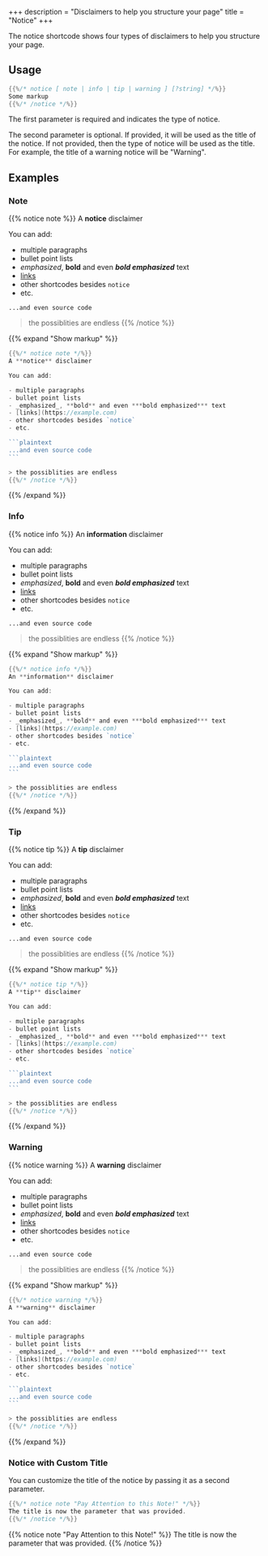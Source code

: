 +++
description = "Disclaimers to help you structure your page"
title = "Notice"
+++

The notice shortcode shows four types of disclaimers to help you structure your page.

## Usage

````go
{{%/* notice [ note | info | tip | warning ] [?string] */%}}
Some markup
{{%/* /notice */%}}
````

The first parameter is required and indicates the type of notice.

The second parameter is optional. If provided, it will be used as the title of the notice. If not provided, then the type of notice will be used as the title. For example, the title of a warning notice will be "Warning".

## Examples

### Note

{{% notice note %}}
A **notice** disclaimer

You can add:

- multiple paragraphs
- bullet point lists
- _emphasized_, **bold** and even ***bold emphasized*** text
- [links](https://example.com)
- other shortcodes besides `notice`
- etc.

```plaintext
...and even source code
```

> the possiblities are endless
{{% /notice %}}

{{% expand "Show markup" %}}
````go
{{%/* notice note */%}}
A **notice** disclaimer

You can add:

- multiple paragraphs
- bullet point lists
- _emphasized_, **bold** and even ***bold emphasized*** text
- [links](https://example.com)
- other shortcodes besides `notice`
- etc.

```plaintext
...and even source code
```

> the possiblities are endless
{{%/* /notice */%}}
````
{{% /expand %}}

### Info

{{% notice info %}}
An **information** disclaimer

You can add:

- multiple paragraphs
- bullet point lists
- _emphasized_, **bold** and even ***bold emphasized*** text
- [links](https://example.com)
- other shortcodes besides `notice`
- etc.

```plaintext
...and even source code
```

> the possiblities are endless
{{% /notice %}}

{{% expand "Show markup" %}}
````go
{{%/* notice info */%}}
An **information** disclaimer

You can add:

- multiple paragraphs
- bullet point lists
- _emphasized_, **bold** and even ***bold emphasized*** text
- [links](https://example.com)
- other shortcodes besides `notice`
- etc.

```plaintext
...and even source code
```

> the possiblities are endless
{{%/* /notice */%}}
````
{{% /expand %}}

### Tip

{{% notice tip %}}
A **tip** disclaimer

You can add:

- multiple paragraphs
- bullet point lists
- _emphasized_, **bold** and even ***bold emphasized*** text
- [links](https://example.com)
- other shortcodes besides `notice`
- etc.

```plaintext
...and even source code
```

> the possiblities are endless
{{% /notice %}}

{{% expand "Show markup" %}}
````go
{{%/* notice tip */%}}
A **tip** disclaimer

You can add:

- multiple paragraphs
- bullet point lists
- _emphasized_, **bold** and even ***bold emphasized*** text
- [links](https://example.com)
- other shortcodes besides `notice`
- etc.

```plaintext
...and even source code
```

> the possiblities are endless
{{%/* /notice */%}}
````
{{% /expand %}}

### Warning

{{% notice warning %}}
A **warning** disclaimer

You can add:

- multiple paragraphs
- bullet point lists
- _emphasized_, **bold** and even ***bold emphasized*** text
- [links](https://example.com)
- other shortcodes besides `notice`
- etc.

```plaintext
...and even source code
```

> the possiblities are endless
{{% /notice %}}

{{% expand "Show markup" %}}
````go
{{%/* notice warning */%}}
A **warning** disclaimer

You can add:

- multiple paragraphs
- bullet point lists
- _emphasized_, **bold** and even ***bold emphasized*** text
- [links](https://example.com)
- other shortcodes besides `notice`
- etc.

```plaintext
...and even source code
```

> the possiblities are endless
{{%/* /notice */%}}
````
{{% /expand %}}

### Notice with Custom Title

You can customize the title of the notice by passing it as a second parameter.

````go
{{%/* notice note "Pay Attention to this Note!" */%}}
The title is now the parameter that was provided.
{{%/* /notice */%}}
````

{{% notice note "Pay Attention to this Note!" %}}
The title is now the parameter that was provided.
{{% /notice %}}
